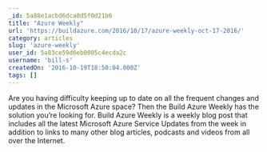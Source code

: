 ```yaml
---
_id: 5a88e1acbd6dca0d5f0d21b6
title: "Azure Weekly"
url: 'https://buildazure.com/2016/10/17/azure-weekly-oct-17-2016/'
category: articles
slug: 'azure-weekly'
user_id: 5a83ce59d6eb0005c4ecda2c
username: 'bill-s'
createdOn: '2016-10-19T18:50:04.000Z'
tags: []
---
```


Are you having difficulty keeping up to date on all the frequent changes and updates in the Microsoft Azure space? Then the Build Azure Weekly has the solution you’re looking for. Build Azure Weekly is a weekly blog post that includes all the latest Microsoft Azure Service Updates from the week in addition to links to many other blog articles, podcasts and videos from all over the Internet.
